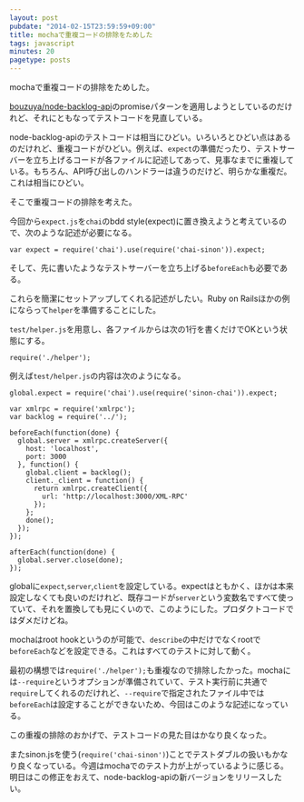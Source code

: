 ```yaml
---
layout: post
pubdate: "2014-02-15T23:59:59+09:00"
title: mochaで重複コードの排除をためした
tags: javascript
minutes: 20
pagetype: posts
---
```

mochaで重複コードの排除をためした。

[bouzuya/node-backlog-api][]のpromiseパターンを適用しようとしているのだけれど、それにともなってテストコードを見直している。

node-backlog-apiのテストコードは相当にひどい。いろいろとひどい点はあるのだけれど、重複コードがひどい。例えば、`expect`の準備だったり、テストサーバーを立ち上げるコードが各ファイルに記述してあって、見事なまでに重複している。もちろん、API呼び出しのハンドラーは違うのだけど、明らかな重複だ。これは相当にひどい。

そこで重複コードの排除を考えた。

今回から`expect.js`を`chai`のbdd style(expect)に置き換えようと考えているので、次のような記述が必要になる。

    var expect = require('chai').use(require('chai-sinon')).expect;

そして、先に書いたようなテストサーバーを立ち上げる`beforeEach`も必要である。

これらを簡潔にセットアップしてくれる記述がしたい。Ruby on Railsほかの例にならって`helper`を準備することにした。

`test/helper.js`を用意し、各ファイルからは次の1行を書くだけでOKという状態にする。

    require('./helper');

例えば`test/helper.js`の内容は次のようになる。

    global.expect = require('chai').use(require('sinon-chai')).expect;
    
    var xmlrpc = require('xmlrpc');
    var backlog = require('../');
    
    beforeEach(function(done) {
      global.server = xmlrpc.createServer({
        host: 'localhost',
        port: 3000
      }, function() {
        global.client = backlog();
        client._client = function() {
          return xmlrpc.createClient({
            url: 'http://localhost:3000/XML-RPC'
          });
        };
        done();
      });
    });
    
    afterEach(function(done) {
      global.server.close(done);
    });

globalに`expect`,`server`,`client`を設定している。expectはともかく、ほかは本来設定しなくても良いのだけれど、既存コードが`server`という変数名ですべて使っていて、それを置換しても見にくいので、このようにした。プロダクトコードではダメだけどね。

mochaはroot hookというのが可能で、`describe`の中だけでなくrootで`beforeEach`などを設定できる。これはすべてのテストに対して動く。

最初の構想では`require('./helper');`も重複なので排除したかった。mochaには`--require`というオプションが準備されていて、テスト実行前に共通で`require`してくれるのだけれど、`--require`で指定されたファイル中では`beforeEach`は設定することができないため、今回はこのような記述になっている。

この重複の排除のおかげで、テストコードの見た目はかなり良くなった。

またsinon.jsを使う(`require('chai-sinon')`)ことでテストダブルの扱いもかなり良くなっている。今週はmochaでのテスト力が上がっているように感じる。明日はこの修正をおえて、node-backlog-apiの新バージョンをリリースしたい。

[bouzuya/node-backlog-api]: https://github.com/bouzuya/node-backlog-api
